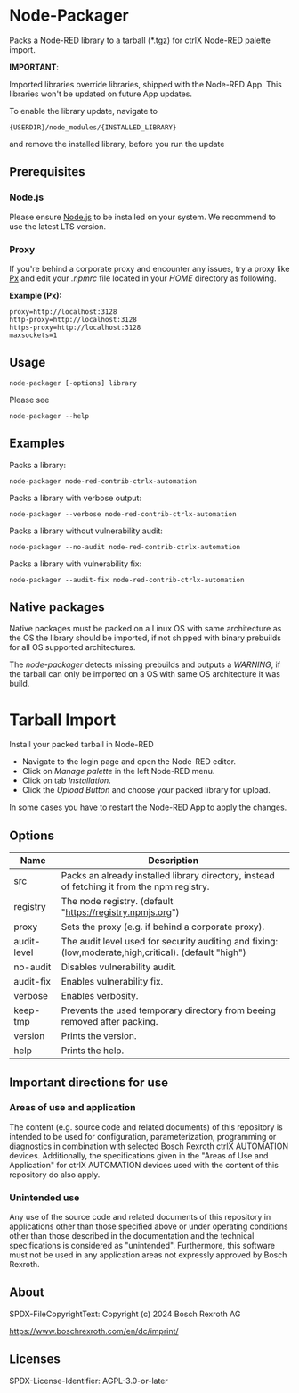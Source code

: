 # Node-Packager

Packs a Node-RED library to a tarball (*.tgz) for ctrlX Node-RED palette import.

__IMPORTANT__:

Imported libraries override libraries, shipped with the Node-RED App.
This libraries won't be updated on future App updates.

To enable the library update, navigate to

    {USERDIR}/node_modules/{INSTALLED_LIBRARY} 

and remove the installed library, before you run the update

## Prerequisites

### Node.js
Please ensure [Node.js](https://nodejs.org/en/download) to be installed on your system. We recommend to use the latest LTS version.

### Proxy
If you're behind a corporate proxy and encounter any issues, try a proxy like [Px](https://github.com/genotrance/px/releases) and edit your _.npmrc_ file located in your _HOME_ directory as following.

__Example (Px):__

    proxy=http://localhost:3128
    http-proxy=http://localhost:3128
    https-proxy=http://localhost:3128
    maxsockets=1

## Usage

    node-packager [-options] library
Please see

    node-packager --help

## Examples

Packs a library:

    node-packager node-red-contrib-ctrlx-automation

Packs a library with verbose output:

    node-packager --verbose node-red-contrib-ctrlx-automation

Packs a library without vulnerability audit:

    node-packager --no-audit node-red-contrib-ctrlx-automation 

Packs a library with vulnerability fix:

    node-packager --audit-fix node-red-contrib-ctrlx-automation 

## Native packages

Native packages must be packed on a Linux OS with same architecture as the OS the library should be imported, if not shipped with binary prebuilds for all OS supported architectures.

The _node-packager_ detects missing prebuilds and outputs a _WARNING_, if the  tarball can only be imported on a OS with same OS architecture it was build.

# Tarball Import
Install your packed tarball in Node-RED

- Navigate to the login page and open the Node-RED editor.
- Click on _Manage palette_ in the left Node-RED menu.
- Click on tab _Installation_.
- Click the _Upload Button_ and choose your packed library for upload.

In some cases you have to restart the Node-RED App to apply the changes. 

## Options

| Name         |  Description    
|--------------|------------
| src          | Packs an already installed library directory, instead of fetching it from the npm registry.
| registry     | The node registry. (default "https://registry.npmjs.org")
| proxy        | Sets the proxy (e.g. if behind a corporate proxy).
| audit-level  | The audit level used for security auditing and fixing: (low,moderate,high,critical). (default "high")
| no-audit     | Disables vulnerability audit.
| audit-fix    | Enables vulnerability fix.
| verbose      | Enables verbosity.
| keep-tmp     | Prevents the used temporary directory from beeing removed after packing.
| version      | Prints the version.
| help         | Prints the help. 


## Important directions for use

### Areas of use and application

The content (e.g. source code and related documents) of this repository is intended to be used for configuration, parameterization, programming or diagnostics in combination with selected Bosch Rexroth ctrlX AUTOMATION devices.
Additionally, the specifications given in the "Areas of Use and Application" for ctrlX AUTOMATION devices used with the content of this repository do also apply.

### Unintended use

Any use of the source code and related documents of this repository in applications other than those specified above or under operating conditions other than those described in the documentation and the technical specifications is considered as "unintended". Furthermore, this software must not be used in any application areas not expressly approved by Bosch Rexroth.

## About

SPDX-FileCopyrightText: Copyright (c) 2024 Bosch Rexroth AG

<https://www.boschrexroth.com/en/dc/imprint/>

## Licenses

SPDX-License-Identifier: AGPL-3.0-or-later
